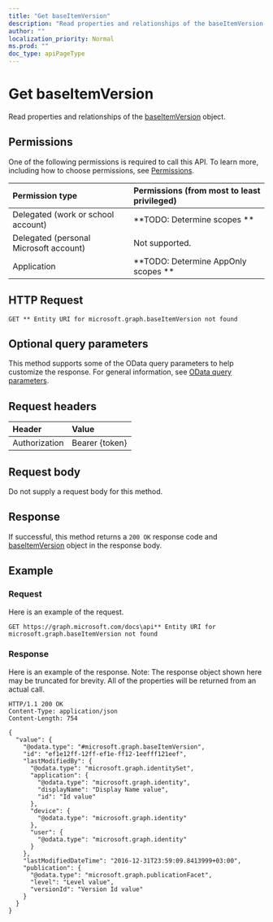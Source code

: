 ```yaml
---
title: "Get baseItemVersion"
description: "Read properties and relationships of the baseItemVersion object."
author: ""
localization_priority: Normal
ms.prod: ""
doc_type: apiPageType
---
```


# Get baseItemVersion

Read properties and relationships of the [baseItemVersion](../resources/baseitemversion.md) object.

## Permissions
One of the following permissions is required to call this API. To learn more, including how to choose permissions, see [Permissions](/concepts/permissions-reference.md).

|Permission type|Permissions (from most to least privileged)|
|:---|:---|
|Delegated (work or school account)|**TODO: Determine scopes **|
|Delegated (personal Microsoft account)|Not supported.|
|Application|**TODO: Determine AppOnly scopes **|

## HTTP Request
<!-- {
  "blockType": "ignored"
}
-->
``` http
GET ** Entity URI for microsoft.graph.baseItemVersion not found
```

## Optional query parameters
This method supports some of the OData query parameters to help customize the response. For general information, see [OData query parameters](/graph/query-parameters).

## Request headers
|Header|Value|
|:---|:---|
|Authorization|Bearer {token}|

## Request body
Do not supply a request body for this method.

## Response
If successful, this method returns a `200 OK` response code and [baseItemVersion](../resources/baseitemversion.md) object in the response body.

## Example

### Request
Here is an example of the request.
<!-- {
  "blockType": "request",
  "name": "get_baseitemversion"
}
-->
``` http
GET https://graph.microsoft.com/docs\api** Entity URI for microsoft.graph.baseItemVersion not found
```

### Response
Here is an example of the response. Note: The response object shown here may be truncated for brevity. All of the properties will be returned from an actual call.
<!-- {
  "blockType": "response",
  "truncated": true,
  "@odata.type": "microsoft.graph.baseItemVersion"
}
-->
``` http
HTTP/1.1 200 OK
Content-Type: application/json
Content-Length: 754

{
  "value": {
    "@odata.type": "#microsoft.graph.baseItemVersion",
    "id": "ef1e12ff-12ff-ef1e-ff12-1eefff121eef",
    "lastModifiedBy": {
      "@odata.type": "microsoft.graph.identitySet",
      "application": {
        "@odata.type": "microsoft.graph.identity",
        "displayName": "Display Name value",
        "id": "Id value"
      },
      "device": {
        "@odata.type": "microsoft.graph.identity"
      },
      "user": {
        "@odata.type": "microsoft.graph.identity"
      }
    },
    "lastModifiedDateTime": "2016-12-31T23:59:09.8413999+03:00",
    "publication": {
      "@odata.type": "microsoft.graph.publicationFacet",
      "level": "Level value",
      "versionId": "Version Id value"
    }
  }
}
```

